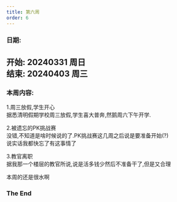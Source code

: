 ```yaml
---
title: 第六周
order: 6
---
```


### 日期:   
**开始: 20240331 周日**  
**结束: 20240403 周三**  
---

### 本周内容:  

1.周三放假,学生开心  
据悉清明假期学校周三放假,学生喜大普奔,然鹅周六下午开学.  

2.被遗忘的PK挑战赛  
没错,不知道是啥时候说的了.PK挑战赛这几周之后说是要准备开始(?)  
说实话我都快忘了有这事情了  

3.教官离职  
据我那一个楼层的教官所说,说是活多钱少然后不准备干了,但是又合理   

本周的还是很水啊  

### The End  
